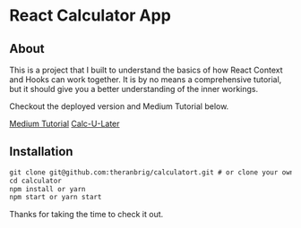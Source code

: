 # React Calculator App

## About

This is a project that I built to understand the basics of how React Context and Hooks can work together.  It is by no means a comprehensive tutorial, but it should give you a better understanding of the inner workings.

Checkout the deployed version and Medium Tutorial below.

[Medium Tutorial](https://medium.com/@theran.brigowatz/building-a-calculator-with-react-hooks-and-react-context-api-debcabbc5f54)
[Calc-U-Later](https://calc-u-later.netlify.com/)

## Installation

```md
git clone git@github.com:theranbrig/calculatort.git # or clone your own fork
cd calculator
npm install or yarn
npm start or yarn start
```

Thanks for taking the time to check it out.
